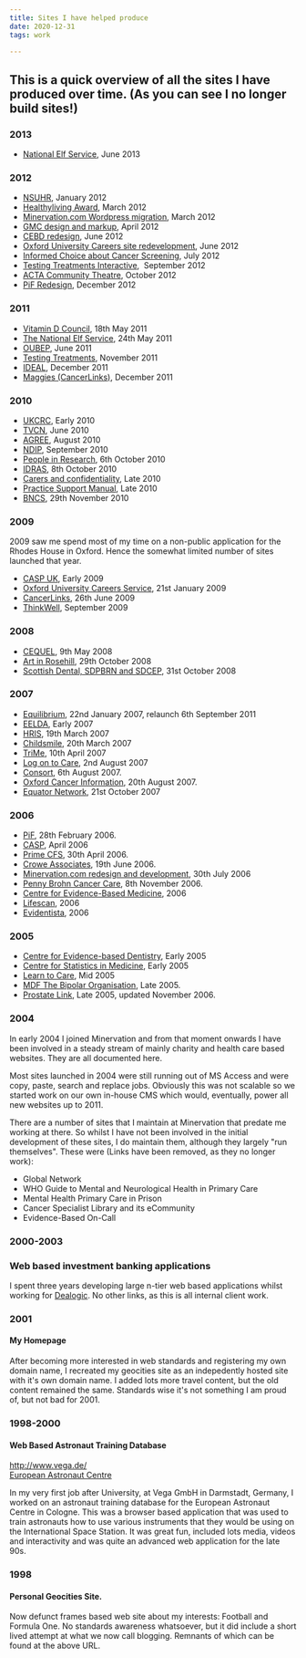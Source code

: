 ```yaml
---
title: Sites I have helped produce
date: 2020-12-31
tags: work

---
```

This is a quick overview of all the sites I have produced over time. (As you can see I no longer build sites!)
---

<h3>2013</h3>
<ul>
<li><a title="National Elf Service" href="/posts/2013/national-elf-service/">National Elf Service</a>, June 2013</li>
</ul>
<h3>2012</h3>
<ul>
<li><a title="NSUHR" href="/posts/2012/nsuhr/">NSUHR</a>, January 2012</li>
<li><a title="Healthyliving award" href="/posts/2012/healthyliving-award/">Healthyliving Award</a>, March 2012</li>
<li><a title="Minervation.com WordPress migration" href="/posts/2012/minervation-com-wordpress-migration/">Minervation.com Wordpress migration</a>, March 2012</li>
<li><a title="GMC Learning disabilities website" href="/posts/2012/gmc-learning-disabilities-website/">GMC design and markup</a>, April 2012</li>
<li><a title="Redesigned site for Centre for Evidence-Based Dentistry" href="/posts/2012/redesigned-site-for-centre-for-evidence-based-dentistry/">CEBD redesign</a>, June 2012</li>
<li><a href="/posts/2012/responsive-redevelopment-of-oxford-university-careers-service-website/">Oxford University Careers site redevelopment</a>, June 2012</li>
<li><a title="Informed Choice about Cancer Screening" href="/posts/2012/informed-choice-about-cancer-screening/">Informed Choice about Cancer Screening</a>, July 2012</li>
<li><a title="Testing Treatments Interactive" href="/posts/2012/testing-treatments-interactive/">Testing Treatments Interactive</a>,  September 2012</li>
<li><a title="ACTA Community Theatre" href="/posts/2012/acta-community-theatre/">ACTA Community Theatre</a>, October 2012</li>
<li><a title="PiF redesign" href="/posts/2012/pif-redesign/">PiF Redesign</a>, December 2012</li>
</ul>
<h3>2011</h3>
<ul>
<li><a title="Vitamin D Council" href="/posts/2011/vitamin-d-council/">Vitamin D Council</a>, 18th May 2011</li>
<li><a title="The National Elf Service" href="/posts/2011/the-national-elf-service/">The National Elf Service</a>, 24th May 2011</li>
<li><a title="OUBEP" href="/posts/2011/oubep/">OUBEP</a>, June 2011</li>
<li><a title="Testing Treatments" href="/posts/2011/testing-treatments/">Testing Treatments</a>, November 2011</li>
<li><a title="IDEAL Collaboration" href="/posts/2011/ideal-collaboration/">IDEAL</a>, December 2011</li>
<li><a title="Maggie’s CancerLinks" href="/posts/2011/maggies-cancerlinks/">Maggies (CancerLinks)</a>, December 2011</li>
</ul>
<h3>2010</h3>
<ul>
<li><a title="UKCRC" href="/posts/2011/ukcrc/">UKCRC</a>, Early 2010</li>
<li><a title="TVCN" href="/posts/2011/tvcn/">TVCN</a>, June 2010</li>
<li><a title="IDRAS" href="/posts/2011/agree/">AGREE</a>, August 2010</li>
<li><a title="NDIP" href="/posts/2011/ndip/">NDIP</a>, September 2010</li>
<li><a title="People in Research" href="/posts/2011/people-in-research/">People in Research</a>, 6th October 2010</li>
<li><a title="IDRAS" href="/posts/2011/idras/">IDRAS</a>, 8th October 2010</li>
<li><a title="Carers and confidentiality" href="/posts/2011/carers-and-confidentiality/">Carers and confidentiality</a>, Late 2010</li>
<li><a title="Practice Support Manual" href="/posts/2011/practice-support-manual/">Practice Support Manual</a>, Late 2010</li>
<li><a title="BNCS" href="/posts/2011/bncs/">BNCS</a>, 29th November 2010</li>
</ul>
<h3>2009</h3>
<p>2009 saw me spend most of my time on a non-public application for the Rhodes House in Oxford. Hence the somewhat limited number of sites launched that year.</p>
<ul>
<li><a title="CASP UK" href="/posts/2011/casp-uk/">CASP UK</a>, Early 2009</li>
<li><a title="Oxford University Careers Service" href="/posts/2011/oxford-university-careers-service/">Oxford University Careers Service</a>, 21st January 2009</li>
<li><a title="CancerLinks" href="/posts/2011/cancerlinks/">CancerLinks</a>, 26th June 2009</li>
<li><a title="Thinkwell" href="/posts/2011/thinkwell/">ThinkWell</a>, September 2009</li>
</ul>
<h3>2008</h3>
<ul>
<li><a title="CEQUEL" href="/posts/2011/cequel/">CEQUEL</a>, 9th May 2008</li>
<li><a title="Art in Rosehill" href="/posts/2011/art-in-rosehill/">Art in Rosehill</a>, 29th October 2008</li>
<li><a title="Scottish Dental" href="/posts/2011/scottish-dental/">Scottish Dental, SDPBRN and SDCEP</a>, 31st October 2008</li>
</ul>
<h3>2007</h3>
<ul>
<li><a title="Equilibrium" href="/posts/2011/equilibrium/">Equilibrium</a>, 22nd January 2007, relaunch 6th September 2011</li>
<li><a title="EELDA" href="/posts/2011/eelda/">EELDA</a>, Early 2007</li>
<li><a title="Health Rights Information Scotland" href="/posts/2011/health-rights-information-scotland/">HRIS</a>, 19th March 2007</li>
<li><a title="Childsmile" href="/posts/2011/childsmile/">Childsmile</a>, 20th March 2007</li>
<li><a title="TriMe" href="/posts/2011/trime/">TriMe</a>, 10th April 2007</li>
<li><a title="Log on to Care" href="/posts/2011/log-on-to-care/">Log on to Care</a>, 2nd August 2007</li>
<li><a title="CONSORT" href="/posts/2011/consort/">Consort</a>, 6th August 2007.</li>
<li><a title="Oxford Cancer Information" href="/posts/2011/oxford-cancer-information/">Oxford Cancer Information</a>, 20th August 2007.</li>
<li><a title="Equator Network" href="/posts/2011/equator-network/">Equator Network</a>, 21st October 2007</li>
</ul>
<h3>2006</h3>
<ul>
<li><a title="Patient Information Forum" href="/posts/2011/patient-information-forum/">PiF</a>, 28th February 2006.</li>
<li><a title="CASP International Network" href="/posts/2011/casp-international-network/">CASP</a>, April 2006</li>
<li><a title="Prime and Chrome" href="/posts/2011/prime-and-chrome/">Prime CFS</a>, 30th April 2006.</li>
<li><a title="Crowe Associates" href="/posts/2011/crowe-associates/">Crowe Associates</a>, 19th June 2006.</li>
<li><a title="Minervation" href="/posts/2011/minervation/"> Minervation.com redesign and development</a>, 30th July 2006</li>
<li><a title="Penny Brohn Cancer Care" href="/posts/2011/penny-brohn-cancer-care/">Penny Brohn Cancer Care</a>, 8th November 2006.</li>
<li><a title="Centre for Evidence-Based Medicine" href="/posts/2011/centre-for-evidence-based-medicine/">Centre for Evidence-Based Medicine</a>, 2006</li>
<li><a title="LifeScan" href="/posts/2011/lifescan/">Lifescan</a>, 2006</li>
<li><a title="Evidentista" href="/posts/2011/evidentista/">Evidentista</a>, 2006</li>
</ul>
<h3>2005</h3>
<ul>
<li><a title="Centre for Evidence-based Dentistry" href="/posts/2011/centre-for-evidence-based-dentistry/">Centre for Evidence-based Dentistry</a>, Early 2005</li>
<li><a title="Centre for Statistics in Medicine" href="/posts/2011/centre-for-statistics-in-medicine/">Centre for Statistics in Medicine</a>, Early 2005</li>
<li><a title="Learn to Care" href="/posts/2011/learn-to-care/">Learn to Care</a>, Mid 2005</li>
<li><a title="MDF The Bipolar Organisation" href="/posts/2011/mdf-the-bipolar-organisation/">MDF The Bipolar Organisation</a>, Late 2005.</li>
<li><a title="UK Prostate Link" href="/posts/2011/uk-prostate-link/">Prostate Link</a>, Late 2005, updated November 2006.</li>
</ul>
<h3>2004</h3>
<p>In early 2004 I joined Minervation and from that moment onwards I have been involved in a steady stream of mainly charity and health care based websites. They are all documented here.</p>
<p>Most sites launched in 2004 were still running out of MS Access and were copy, paste, search and replace jobs. Obviously this was not scalable so we started work on our own in-house CMS which would, eventually, power all new websites up to 2011.</p>
<p>There are a number of sites that I maintain at Minervation that predate me working at there. So whilst I have not been involved in the initial development of these sites, I do maintain them, although they largely "run themselves". These were (Links have been removed, as they no longer work):</p>
<ul>
<li>Global Network</li>
<li>WHO Guide to Mental and Neurological Health in Primary Care</li>
<li>Mental Health Primary Care in Prison</li>
<li>Cancer Specialist Library and its eCommunity</li>
<li>Evidence-Based On-Call</li>
</ul>
<h3>2000-2003</h3>
<h3>Web based investment banking applications</h3>
<p>I spent three years developing large n-tier web based applications whilst working for <a href="https://www.dealogic.com/">Dealogic</a>. No other links, as this is all internal client work.</p>
<h3>2001</h3>
<h4>My Homepage</h4>
<p>After becoming more interested in web standards and registering my own domain name, I recreated my geocities site as an indepedently hosted site with it's own domain name. I added lots more travel content, but the old content remained the same. Standards wise it's not something I am proud of, but not bad for 2001.</p>
<h3>1998-2000</h3>
<h4>Web Based Astronaut Training Database</h4>
<p><a href="http://www.vega.de/">http://www.vega.de/</a><br /><a href="https:www.esa.int/Our_Activities/Human_Spaceflight/Astronauts/The_European_Astronaut_Centre">European Astronaut Centre</a></p>
<p>In my very first job after University, at Vega GmbH in Darmstadt, Germany, I worked on an astronaut training database for the European Astronaut Centre in Cologne. This was a browser based application that was used to train astronauts how to use various instruments that they would be using on the International Space Station. It was great fun, included lots media, videos and interactivity and was quite an advanced web application for the late 90s.</p>
<h3>1998</h3>
<h4>Personal Geocities Site.</h4>
<p>Now defunct frames based web site about my interests: Football and Formula One. No standards awareness whatsoever, but it did include a short lived attempt at what we now call blogging. Remnants of which can be found at the above URL.</p>